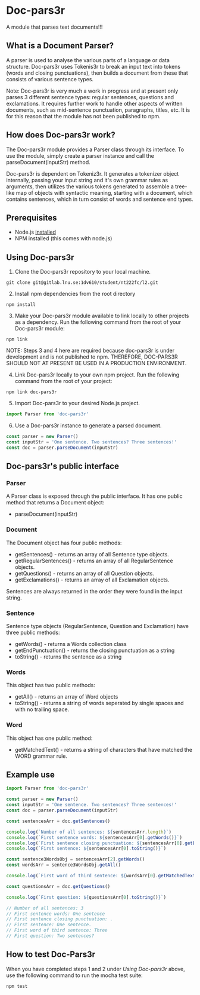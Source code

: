 # Doc-pars3r

A module that parses text documents!!!

## What is a Document Parser?

A parser is used to analyse the various parts of a language or data structure. Doc-pars3r uses Tokenis3r to break an input text into tokens (words and closing punctuations), then builds a document from these that consists of various sentence types.

Note: Doc-pars3r is very much a work in progress and at present only parses 3 different sentence types: regular sentences, questions and exclamations. It requires further work to handle other aspects of written documents, such as mid-sentence punctuation, paragraphs, titles, etc. It is for this reason that the module has not been published to npm.

## How does Doc-pars3r work?

The Doc-pars3r module provides a Parser class through its interface. To use the module, simply create a parser instance and call the parseDocument(inputStr) method.

Doc-pars3r is dependent on Tokeniz3r. It generates a tokenizer object internally, passing your input string and it's own grammar rules as arguments, then utilizes the various tokens generated to assemble a tree-like map of objects with syntactic meaning, starting with a document, which contains sentences, which in turn consist of words and sentence end types.

## Prerequisites

- Node.js [installed](https://nodejs.org/en/download/)
- NPM installed (this comes with node.js)

## Using Doc-pars3r

1. Clone the Doc-pars3r repository to your local machine.

```
git clone git@gitlab.lnu.se:1dv610/student/nt222fc/l2.git
```

2. Install npm dependencies from the root directory

```
npm install
```

3. Make your Doc-pars3r module available to link locally to other projects as a dependency. Run the following command from the root of your Doc-pars3r module:
```
npm link
```

NOTE: Steps 3 and 4 here are required because doc-pars3r is under development and is not published to npm. THEREFORE, DOC-PARS3R SHOULD NOT AT PRESENT BE USED IN A PRODUCTION ENVIRONMENT.

4. Link Doc-pars3r locally to your own npm project. Run the following command from the root of your project:
```
npm link doc-pars3r
```

5. Import Doc-pars3r to your desired Node.js project.

```javascript
import Parser from 'doc-pars3r'
```

6. Use a Doc-pars3r instance to generate a parsed document.

```javascript
const parser = new Parser()
const inputStr = 'One sentence. Two sentences? Three sentences!'
const doc = parser.parseDocument(inputStr)
```

## Doc-pars3r's public interface

### Parser

A Parser class is exposed through the public interface. It has one public method that returns a Document object:

- parseDocument(inputStr)

### Document

The Document object has four public methods:

- getSentences() - returns an array of all Sentence type objects.
- getRegularSentences() - returns an array of all RegularSentence objects.
- getQuestions() - returns an array of all Question objects.
- getExclamations() - returns an array of all Exclamation objects.

Sentences are always returned in the order they were found in the input string.

### Sentence

Sentence type objects (RegularSentence, Question and Exclamation) have three public methods:

- getWords() - returns a Words collection class
- getEndPunctuation() - returns the closing punctuation as a string
- toString() - returns the sentence as a string

### Words

This object has two public methods:

- getAll() - returns an array of Word objects
- toString() - returns a string of words seperated by single spaces and with no trailing space.

### Word

This object has one public method:

- getMatchedText() - returns a string of characters that have matched the WORD grammar rule.

## Example use

```javascript
import Parser from 'doc-pars3r'

const parser = new Parser()
const inputStr = 'One sentence. Two sentences? Three sentences!'
const doc = parser.parseDocument(inputStr)

const sentencesArr = doc.getSentences()

console.log(`Number of all sentences: ${sentencesArr.length}`)
console.log(`First sentence words: ${sentencesArr[0].getWords()}`)
console.log(`First sentence closing punctuation: ${sentencesArr[0].getEndPunctuation()}`)
console.log(`First sentence: ${sentencesArr[0].toString()}`)

const sentence3WordsObj = sentencesArr[2].getWords()
const wordsArr = sentence3WordsObj.getAll()

console.log(`First word of third sentence: ${wordsArr[0].getMatchedText()}`)

const questionsArr = doc.getQuestions()

console.log(`First question: ${questionsArr[0].toString()}`)

// Number of all sentences: 3
// First sentence words: One sentence
// First sentence closing punctuation: .
// First sentence: One sentence.
// First word of third sentence: Three
// First question: Two sentences?
```

## How to test Doc-Pars3r

When you have completed steps 1 and 2 under *Using Doc-pars3r* above, use the following command to run the mocha test suite:

```
npm test
```
